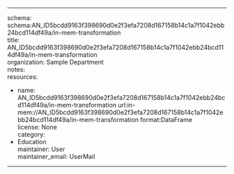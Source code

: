 


---  
schema: schema:AN_ID5bcdd9163f398690d0e2f3efa7208d167158b14c1a7f1042ebb24bcd114df49a/in-mem-transformation  
title: AN_ID5bcdd9163f398690d0e2f3efa7208d167158b14c1a7f1042ebb24bcd114df49a/in-mem-transformation  
organization: Sample Department  
notes:   
resources:  
- name: AN_ID5bcdd9163f398690d0e2f3efa7208d167158b14c1a7f1042ebb24bcd114df49a/in-mem-transformation 
 url:in-mem://AN_ID5bcdd9163f398690d0e2f3efa7208d167158b14c1a7f1042ebb24bcd114df49a/in-mem-transformation 
 format:DataFrame  
license: None  
category:
 - Education  
maintainer: User  
maintainer_email: UserMail  
---